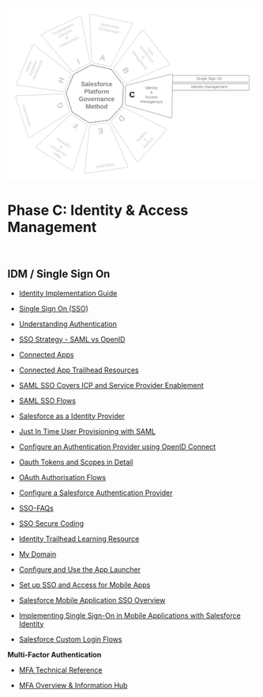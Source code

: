 <p align="center">
  <img src="https://github.com/SalesforcePlatformGovernanceMethod/phase-c/blob/53dec933f4be162e1987e313baa7c47f9b72c83f/images/phase-c.png" title="Phase C">
</p>

# Phase C: Identity &amp; Access Management

<br>

## **IDM / Single Sign On**

- [Identity Implementation Guide](https://developer.salesforce.com/docs/atlas.en-us.identityImplGuide.meta/identityImplGuide/identity_overview.htm)

- [Single Sign On (SSO)](https://help.salesforce.com/articleView?id=sf.sso_about.htm&type=5)

- [Understanding Authentication](https://developer.salesforce.com/docs/atlas.en-us.196.0.api_rest.meta/api_rest/intro_understanding_authentication.htm)

- [SSO Strategy - SAML vs OpenID](https://www.mutuallyhuman.com/blog/choosing-an-sso-strategy-saml-vs-oauth2/)

- [Connected Apps](https://developer.salesforce.com/docs/atlas.en-us.identityImplGuide.meta/identityImplGuide/connected_apps.htm)

- [Connected App Trailhead Resources](https://trailhead.salesforce.com/en/content/learn/trails/build-integrations-using-connected-apps)

- [SAML SSO Covers ICP and Service Provider Enablement](https://help.salesforce.com/articleView?id=sf.sso_saml_setting_up.htm&type=5)

- [SAML SSO Flows](https://help.salesforce.com/articleView?id=sf.identity_provider_about.htm&type=5)

- [Salesforce as a Identity Provider](https://help.salesforce.com/articleView?id=sf.sso_sfdc_idp_saml_parent.htm&type=5)

- [Just In Time User Provisioning with SAML](https://help.salesforce.com/articleView?id=sso_jit_about.htm&type=0)

- [Configure an Authentication Provider using OpenID Connect](https://help.salesforce.com/articleView?id=sf.sso_provider_openid_connect.htm&type=5)

- [Oauth Tokens and Scopes in Detail](https://help.salesforce.com/articleView?id=remoteaccess_oauth_scopes.htm&type=0)

- [OAuth Authorisation Flows](https://help.salesforce.com/articleView?id=sf.remoteaccess_oauth_flows.htm&type=5)

- [Configure a Salesforce Authentication Provider](https://help.salesforce.com/articleView?id=sf.sso_provider_sfdc.htm&type=5)

- [SSO-FAQs](https://help.salesforce.com/articleView?id=sso_tips.htm&type=0)

- [SSO Secure Coding](https://developer.salesforce.com/wiki/secure_coding_single_sign_on)

- [Identity Trailhead Learning Resource](https://trailhead.salesforce.com/en/content/learn/trails/identity)

- [My Domain](https://help.salesforce.com/articleView?id=domain_name_considerations.htm&type=0)

- [Configure and Use the App Launcher](https://help.salesforce.com/articleView?id=sf.identity_app_launcher.htm&type=5)

- [Set up SSO and Access for Mobile Apps](https://developer.salesforce.com/docs/atlas.en-us.externalidentityImplGuide.meta/externalidentityImplGuide/external_identity_provide_sso_for_mobile_apps.htm)

- [Salesforce Mobile Application SSO Overview](https://help.salesforce.com/articleView?id=000334535&type=1&mode=1)

- [Implementing Single Sign-On in Mobile Applications with Salesforce Identity](https://www.youtube.com/watch?v=W3okdu8nJHY)

- [Salesforce Custom Login Flows](https://help.salesforce.com/articleView?id=sf.security_login_flow.htm&type=5)

**Multi-Factor Authentication**

- [MFA Technical Reference](https://help.salesforce.com/articleView?id=sf.security_overview_2fa.htm&type=5)

- [MFA Overview & Information Hub](https://security.salesforce.com/mfa)
